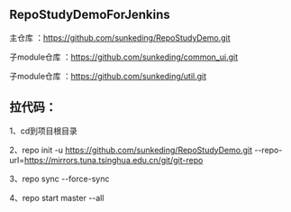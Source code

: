 ## RepoStudyDemoForJenkins

主仓库 ：https://github.com/sunkeding/RepoStudyDemo.git

子module仓库 ：https://github.com/sunkeding/common_ui.git

子module仓库 ：https://github.com/sunkeding/util.git

## 拉代码：

1、cd到项目根目录

2、repo init -u https://github.com/sunkeding/RepoStudyDemo.git --repo-url=https://mirrors.tuna.tsinghua.edu.cn/git/git-repo

3、repo sync --force-sync

4、repo start master --all
